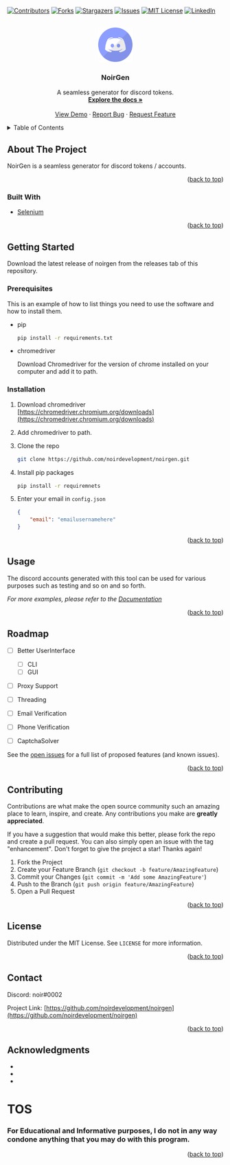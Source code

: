 <div id="top"></div>
<!--
*** Thanks for checking out the Best-README-Template. If you have a suggestion
*** that would make this better, please fork the repo and create a pull request
*** or simply open an issue with the tag "enhancement".
*** Don't forget to give the project a star!
*** Thanks again! Now go create something AMAZING! :D
-->



<!-- PROJECT SHIELDS -->
<!--
*** I'm using markdown "reference style" links for readability.
*** Reference links are enclosed in brackets [ ] instead of parentheses ( ).
*** See the bottom of this document for the declaration of the reference variables
*** for contributors-url, forks-url, etc. This is an optional, concise syntax you may use.
*** https://www.markdownguide.org/basic-syntax/#reference-style-links
-->
[![Contributors][contributors-shield]][contributors-url]
[![Forks][forks-shield]][forks-url]
[![Stargazers][stars-shield]][stars-url]
[![Issues][issues-shield]][issues-url]
[![MIT License][license-shield]][license-url]
[![LinkedIn][linkedin-shield]][linkedin-url]



<!-- PROJECT LOGO -->
<br />
<div align="center">
  <a href="https://github.com/noirdevelopment/noirgen">
    <img src="images/logo.png" alt="Logo" width="80" height="80">
  </a>

<h3 align="center">NoirGen</h3>

  <p align="center">
    A seamless generator for discord tokens.
    <br />
    <a href="https://github.com/noirdevelopment/noirgen"><strong>Explore the docs »</strong></a>
    <br />
    <br />
    <a href="https://github.com/noirdevelopment/noirgen">View Demo</a>
    ·
    <a href="https://github.com/noirdevelopment/noirgen/issues">Report Bug</a>
    ·
    <a href="https://github.com/noirdevelopment/noirgen/issues">Request Feature</a>
  </p>
</div>



<!-- TABLE OF CONTENTS -->
<details>
  <summary>Table of Contents</summary>
  <ol>
    <li>
      <a href="#about-the-project">About The Project</a>
      <ul>
        <li><a href="#built-with">Built With</a></li>
      </ul>
    </li>
    <li>
      <a href="#getting-started">Getting Started</a>
      <ul>
        <li><a href="#prerequisites">Prerequisites</a></li>
        <li><a href="#installation">Installation</a></li>
      </ul>
    </li>
    <li><a href="#usage">Usage</a></li>
    <li><a href="#roadmap">Roadmap</a></li>
    <li><a href="#contributing">Contributing</a></li>
    <li><a href="#license">License</a></li>
    <li><a href="#contact">Contact</a></li>
    <li><a href="#acknowledgments">Acknowledgments</a></li>
  </ol>
</details>



<!-- ABOUT THE PROJECT -->
## About The Project

NoirGen is a seamless generator for discord tokens / accounts.

<p align="right">(<a href="#top">back to top</a>)</p>



### Built With

* [Selenium](https://www.selenium.dev)



<p align="right">(<a href="#top">back to top</a>)</p>



<!-- GETTING STARTED -->
## Getting Started

Download the latest release of noirgen from the releases tab of this repository.

### Prerequisites

This is an example of how to list things you need to use the software and how to install them.
* pip
  ```sh
  pip install -r requirements.txt
  ```

* chromedriver

    Download Chromedriver for the version of chrome installed on your computer and add it to path.

### Installation

1. Download chromedriver [https://chromedriver.chromium.org/downloads](https://chromedriver.chromium.org/downloads)

3. Add chromedriver to path.

4. Clone the repo
   ```sh
   git clone https://github.com/noirdevelopment/noirgen.git
   ```
 
5. Install pip packages
   ```sh
   pip install -r requiremnets
   ```
   
6. Enter your email in `config.json`
   ```json
   {
       "email": "emailusernamehere"
   }
   ```

<p align="right">(<a href="#top">back to top</a>)</p>



<!-- USAGE EXAMPLES -->
## Usage

The discord accounts generated with this tool can be used for various purposes such as testing and so on and so forth.

_For more examples, please refer to the [Documentation](https://docs.noirgen.gq)_

<p align="right">(<a href="#top">back to top</a>)</p>



<!-- ROADMAP -->
## Roadmap

- [ ] Better UserInterface
    - [ ] CLI
    - [ ] GUI
- [ ] Proxy Support
- [ ] Threading
- [ ] Email Verification
- [ ] Phone Verification
- [ ] CaptchaSolver


See the [open issues](https://github.com/noirdevelopment/noirgen/issues) for a full list of proposed features (and known issues).

<p align="right">(<a href="#top">back to top</a>)</p>



<!-- CONTRIBUTING -->
## Contributing

Contributions are what make the open source community such an amazing place to learn, inspire, and create. Any contributions you make are **greatly appreciated**.

If you have a suggestion that would make this better, please fork the repo and create a pull request. You can also simply open an issue with the tag "enhancement".
Don't forget to give the project a star! Thanks again!

1. Fork the Project
2. Create your Feature Branch (`git checkout -b feature/AmazingFeature`)
3. Commit your Changes (`git commit -m 'Add some AmazingFeature'`)
4. Push to the Branch (`git push origin feature/AmazingFeature`)
5. Open a Pull Request

<p align="right">(<a href="#top">back to top</a>)</p>



<!-- LICENSE -->
## License

Distributed under the MIT License. See `LICENSE` for more information.

<p align="right">(<a href="#top">back to top</a>)</p>



<!-- CONTACT -->
## Contact

Discord: noir#0002

Project Link: [https://github.com/noirdevelopment/noirgen](https://github.com/noirdevelopment/noirgen)

<p align="right">(<a href="#top">back to top</a>)</p>



<!-- ACKNOWLEDGMENTS -->
## Acknowledgments

* []()
* []()
* []()

# TOS

<h3>For Educational and Informative purposes, I do not in any way condone anything that you may do with this program.</h3>

<p align="right">(<a href="#top">back to top</a>)</p>



<!-- MARKDOWN LINKS & IMAGES -->
<!-- https://www.markdownguide.org/basic-syntax/#reference-style-links -->
[contributors-shield]: https://img.shields.io/github/contributors/noirdevelopment/noirgen.svg?style=for-the-badge
[contributors-url]: https://github.com/noirdevelopment/noirgen/graphs/contributors
[forks-shield]: https://img.shields.io/github/forks/noirdevelopment/noirgen.svg?style=for-the-badge
[forks-url]: https://github.com/noirdevelopment/noirgen/network/members
[stars-shield]: https://img.shields.io/github/stars/noirdevelopment/noirgen.svg?style=for-the-badge
[stars-url]: https://github.com/noirdevelopment/noirgen/stargazers
[issues-shield]: https://img.shields.io/github/issues/noirdevelopment/noirgen.svg?style=for-the-badge
[issues-url]: https://github.com/noirdevelopment/noirgen/issues
[license-shield]: https://img.shields.io/github/license/noirdevelopment/noirgen.svg?style=for-the-badge
[license-url]: https://github.com/noirdevelopment/noirgen/blob/master/LICENSE.txt
[linkedin-shield]: https://img.shields.io/badge/-LinkedIn-black.svg?style=for-the-badge&logo=linkedin&colorB=555
[linkedin-url]: https://linkedin.com/in/linkedin_username
[product-screenshot]: images/screenshot.png
